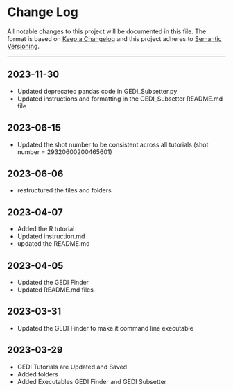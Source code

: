 # Change Log  

All notable changes to this project will be documented in this file. 
The format is based on [Keep a Changelog](http://keepachangelog.com/)
and this project adheres to [Semantic Versioning](http://semver.org/).

---

## 2023-11-30  

- Updated deprecated pandas code in GEDI_Subsetter.py  
- Updated instructions and formatting in the GEDI_Subsetter README.md file  

## 2023-06-15  

- Updated the shot number to be consistent across all tutorials (shot number = 29320600200465601)  

## 2023-06-06  

- restructured the files and folders  

## 2023-04-07  

- Added the R tutorial  
- Updated instruction.md  
- updated the README.md  

## 2023-04-05  

- Updated the GEDI Finder  
- Updated README.md files  

## 2023-03-31  

- Updated the GEDI Finder to make it command line executable  

## 2023-03-29  

- GEDI Tutorials are Updated and Saved  
- Added folders  
- Added Executables GEDI Finder and GEDI Subsetter  
